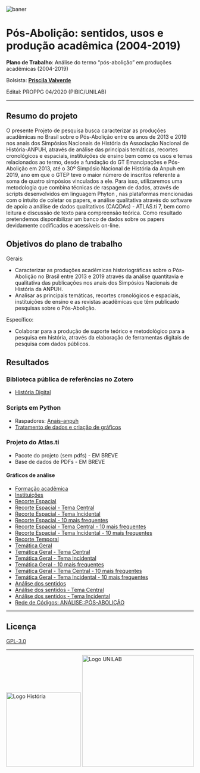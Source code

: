![baner](https://raw.githubusercontent.com/ericbrasiln/pibic_2020-2021/99af7e0395349b97e6077d582b3f0854131cca5f/docs/imgs/banner_hist.png)

# Pós-Abolição: sentidos, usos  e produção acadêmica (2004-2019)

**Plano de Trabalho**: Análise do termo “pós-abolição” em produções acadêmicas (2004-2019)

Bolsista: [**Priscila Valverde**](https://github.com/priscilavalverdes)

Edital: PROPPG 04/2020 (PIBIC/UNILAB)

---

## Resumo do projeto

O presente Projeto de pesquisa busca caracterizar as produções acadêmicas no Brasil sobre o Pós-Abolição entre os anos de 2013 e 2019 nos anais dos Simpósios Nacionais de História da Associação Nacional de História-ANPUH, através de análise das principais temáticas, recortes cronológicos e espaciais, instituições de ensino bem como os usos e temas relacionados ao termo, desde a fundação do GT Emancipações e Pós-Abolição em 2013, até o 30º Simpósio Nacional de História da Anpuh em 2019, ano em que o GTEP teve o maior número de inscritos referente a soma de quatro simpósios vinculados a ele. Para isso, utilizaremos uma metodologia que combina técnicas de raspagem de dados, através de scripts desenvolvidos em linguagem Phyton , nas plataformas mencionadas com o intuito de coletar os papers, e análise qualitativa através do software de apoio a análise de dados qualitativos (CAQDAs) - ATLAS.ti 7, bem como leitura e discussão de texto para compreensão teórica.  Como resultado pretendemos disponibilizar um banco de dados sobre os papers devidamente codificados e acessíveis on-line.

## Objetivos do plano de trabalho

Gerais:

* Caracterizar as produções acadêmicas historiográficas sobre o Pós-Abolição no Brasil entre 2013 e 2019 através da análise quantitavia e qualitativa das publicações nos anais dos Simpósios Nacionais de História da ANPUH.
* Analisar as principais temáticas, recortes cronológicos e espaciais, instituições de ensino e as revistas acadêmicas que têm publicado pesquisas sobre o Pós-Abolição.

Específico:

* Colaborar para a produção de suporte teórico e metodológico para a pesquisa em história, através da elaboração de ferramentas digitais de pesquisa com dados públicos.

## Resultados

### Biblioteca pública de referências no Zotero

* [História Digital](https://www.zotero.org/groups/2216280/histria_digital)

### Scripts em Python

* Raspadores: [Anais-anpuh](https://github.com/LABHDUFBA/Anais-Anpuh)
* [Tratamento de dados e criação de gráficos](https://github.com/ericbrasiln/pibic_2020-2021/tree/main/EDITAL_UNILAB/analise_pandas)

### Projeto do Atlas.ti

* Pacote do projeto (sem pdfs) - EM BREVE
* Base de dados de PDFs - EM BREVE

#### Gráficos de análise

* [Formação acadêmica](https://ericbrasiln.github.io/pibic_2020-2021/pos-abolicao/graphs/formacao.html)
* [Instituições](https://ericbrasiln.github.io/pibic_2020-2021/pos-abolicao/graphs/instituicoes.html)
* [Recorte Espacial](https://ericbrasiln.github.io/pibic_2020-2021/pos-abolicao/graphs/bar_esp.html)
* [Recorte Espacial - Tema Central](https://ericbrasiln.github.io/pibic_2020-2021/pos-abolicao/graphs/bar_esp_central.html)
* [Recorte Espacial - Tema Incidental](https://ericbrasiln.github.io/pibic_2020-2021/pos-abolicao/graphs/bar_esp_incidental.html)
* [Recorte Espacial - 10 mais frequentes](https://ericbrasiln.github.io/pibic_2020-2021/pos-abolicao/graphs/bar_esp_10.html)
* [Recorte Espacial - Tema Central - 10 mais frequentes](https://ericbrasiln.github.io/pibic_2020-2021/pos-abolicao/graphs/bar_esp_10_central.html)
* [Recorte Espacial - Tema Incidental - 10 mais frequentes](https://ericbrasiln.github.io/pibic_2020-2021/pos-abolicao/graphs/bar_esp_10_incidental.html)
* [Recorte Temporal](https://ericbrasiln.github.io/pibic_2020-2021/pos-abolicao/graphs/bar_tem.html)
* [Temática Geral](https://ericbrasiln.github.io/pibic_2020-2021/pos-abolicao/graphs/bar_tema.html)
* [Temática Geral - Tema Central](https://ericbrasiln.github.io/pibic_2020-2021/pos-abolicao/graphs/bar_tema_central.html)
* [Temática Geral - Tema Incidental](https://ericbrasiln.github.io/pibic_2020-2021/pos-abolicao/graphs/bar_tema_incidental.html)
* [Temática Geral - 10 mais frequentes](https://ericbrasiln.github.io/pibic_2020-2021/pos-abolicao/graphs/bar_tema_10.html)
* [Temática Geral - Tema Central - 10 mais frequentes](https://ericbrasiln.github.io/pibic_2020-2021/pos-abolicao/graphs/bar_tema_10_central.html)
* [Temática Geral - Tema Incidental - 10 mais frequentes](https://ericbrasiln.github.io/pibic_2020-2021/pos-abolicao/graphs/bar_tema_10_incidental.html)
* [Análise dos sentidos](https://ericbrasiln.github.io/pibic_2020-2021/pos-abolicao/graphs/bar_analise.html)
* [Análise dos sentidos - Tema Central](https://ericbrasiln.github.io/pibic_2020-2021/pos-abolicao/graphs/bar_analise_central.html)
* [Análise dos sentidos - Tema Incidental](https://ericbrasiln.github.io/pibic_2020-2021/pos-abolicao/graphs/bar_analise_incidental.html)
* [Rede de Códigos: ANÁLISE::PÓS-ABOLIÇÃO](https://ericbrasiln.github.io/pibic_2020-2021/pos-abolicao/graphs/NETWORK_ANÁLISE_PÓS-ABOLIÇÃO.png)

---

## Licença

[GPL-3.0](https://github.com/ericbrasiln/pibic_2020-2021/blob/main/LICENSE)

---

<img src="https://raw.githubusercontent.com/ericbrasiln/pibic_2020-2021/99af7e0395349b97e6077d582b3f0854131cca5f/docs/imgs/logo_hist.png" alt="Logo História" style="width:200px">

<img src="https://raw.githubusercontent.com/ericbrasiln/pibic_2020-2021/99af7e0395349b97e6077d582b3f0854131cca5f/docs/imgs/logo_unilab.png" alt="Logo UNILAB" style="width:300px">
